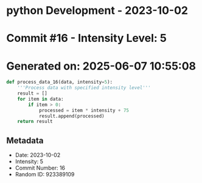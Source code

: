 ﻿# python Development - 2023-10-02
# Commit #16 - Intensity Level: 5
# Generated on: 2025-06-07 10:55:08
```python
def process_data_16(data, intensity=5):
    '''Process data with specified intensity level'''
    result = []
    for item in data:
        if item > 0:
            processed = item * intensity + 75
            result.append(processed)
    return result
```
## Metadata
- Date: 2023-10-02
- Intensity: 5
- Commit Number: 16
- Random ID: 923389109
